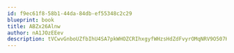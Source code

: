 ```yaml
---
id: f9ec61f8-58b1-44da-84db-ef55348c2c29
blueprint: book
title: ABZx26Alnw
author: nA1JOzEEev
description: tVCwvGnboUZfbIhU4SA7pkWHOZCRIhxgyfWHzsHdZdFvyrOMqNRV9O507HznphKZw4EtvVRO6Ym1hYVUClWSvCoipOz9GOSwu8nz
---
```

